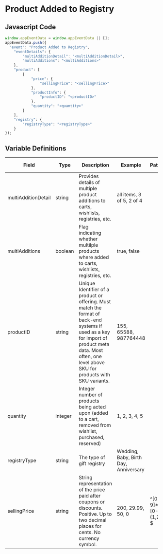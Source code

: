 # Product Added to Registry

### 

## Javascript Code
```js
window.appEventData = window.appEventData || [];
appEventData.push({
  "event": "Product Added to Registry",
    "eventDetails": {
        "multiAdditionDetail": "<multiAdditionDetail>",
        "multiAdditions": "<multiAdditions>"
    },
    "product": [
        {
            "price": {
                "sellingPrice": "<sellingPrice>"
            },
            "productInfo": {
                "productID": "<productID>"
            },
            "quantity": "<quantity>"
        }
    ],
    "registry": {
        "registryType": "<registryType>"
    }
});
```

## Variable Definitions

|Field|Type|Description|Example|Pattern|Min Length|Max Length|Minimum|Maximum|Multiple Of|
| --- | --- | --- | --- | --- | --- | --- | --- | --- | --- |
|multiAdditionDetail|string|Provides details of multiple product additions to carts, wishlists, registries, etc.|all items, 3 of 5, 2 of 4|||||||
|multiAdditions|boolean|Flag indicating whether multilple products where added to carts, wishlists, registries, etc.|true, false|||||||
|productID|string|Unique Identifier of a product or offering.  Must match the format of back-end systems if used as a key for import of product meta data. Most often, one level above SKU for products with SKU variants. |155, 65588, 987764448|||||||
|quantity|integer|Integer number of products being acted upon \(added to a cart, removed from wishlist, purchased, reserved\)|1, 2, 3, 4, 5||||1|||
|registryType|string|The type of gift registry|Wedding, Baby, Birth Day, Anniversary|||||||
|sellingPrice|string|String representation of the price paid after coupons or discounts. Positive. Up to two decimal places for cents. No currency symbol.|200, 29.99, 50, 0|^[0-9]*(\.[0-9]{1,2})?$||||||

